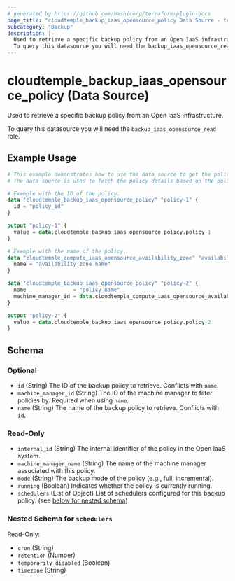 ```yaml
---
# generated by https://github.com/hashicorp/terraform-plugin-docs
page_title: "cloudtemple_backup_iaas_opensource_policy Data Source - terraform-provider-cloudtemple"
subcategory: "Backup"
description: |-
  Used to retrieve a specific backup policy from an Open IaaS infrastructure.
  To query this datasource you will need the backup_iaas_opensource_read role.
---
```


# cloudtemple_backup_iaas_opensource_policy (Data Source)

Used to retrieve a specific backup policy from an Open IaaS infrastructure.

To query this datasource you will need the `backup_iaas_opensource_read` role.

## Example Usage

```terraform
# This example demonstrates how to use the data source to get the policy details.
# The data source is used to fetch the policy details based on the policy ID or name.

# Exemple with the ID of the policy.
data "cloudtemple_backup_iaas_opensource_policy" "policy-1" {
  id = "policy_id"
}

output "policy-1" {
  value = data.cloudtemple_backup_iaas_opensource_policy.policy-1
}

# Exemple with the name of the policy.
data "cloudtemple_compute_iaas_opensource_availability_zone" "availability_zone" {
  name = "availability_zone_name"
}

data "cloudtemple_backup_iaas_opensource_policy" "policy-2" {
  name               = "policy_name"
  machine_manager_id = data.cloudtemple_compute_iaas_opensource_availability_zone.availability_zone.id
}

output "policy-2" {
  value = data.cloudtemple_backup_iaas_opensource_policy.policy-2
}
```

<!-- schema generated by tfplugindocs -->
## Schema

### Optional

- `id` (String) The ID of the backup policy to retrieve. Conflicts with `name`.
- `machine_manager_id` (String) The ID of the machine manager to filter policies by. Required when using `name`.
- `name` (String) The name of the backup policy to retrieve. Conflicts with `id`.

### Read-Only

- `internal_id` (String) The internal identifier of the policy in the Open IaaS system.
- `machine_manager_name` (String) The name of the machine manager associated with this policy.
- `mode` (String) The backup mode of the policy (e.g., full, incremental).
- `running` (Boolean) Indicates whether the policy is currently running.
- `schedulers` (List of Object) List of schedulers configured for this backup policy. (see [below for nested schema](#nestedatt--schedulers))

<a id="nestedatt--schedulers"></a>
### Nested Schema for `schedulers`

Read-Only:

- `cron` (String)
- `retention` (Number)
- `temporarily_disabled` (Boolean)
- `timezone` (String)


